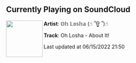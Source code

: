 ## Currently Playing on SoundCloud

[<img align="left" width="100" src="https://i1.sndcdn.com/artworks-xZYO6UhL6bSILevQ-AYFnTg-t500x500.jpg">](https://soundcloud.com/ohlosha/aboutit?in=ohlosha/sets/everything)

**Artist**: 𝕆𝕙 𝕃𝕠𝕤𝕙𝕒 (☝︎ ՞ਊ ՞)☝︎ 

**Track**: Oh Losha - About It!

Last updated at 06/15/2022 21:50

